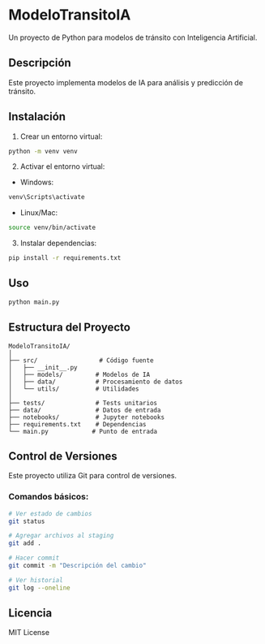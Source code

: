 # ModeloTransitoIA

Un proyecto de Python para modelos de tránsito con Inteligencia Artificial.

## Descripción

Este proyecto implementa modelos de IA para análisis y predicción de tránsito.

## Instalación

1. Crear un entorno virtual:
```bash
python -m venv venv
```

2. Activar el entorno virtual:
- Windows:
```bash
venv\Scripts\activate
```
- Linux/Mac:
```bash
source venv/bin/activate
```

3. Instalar dependencias:
```bash
pip install -r requirements.txt
```

## Uso

```bash
python main.py
```

## Estructura del Proyecto

```
ModeloTransitoIA/
│
├── src/                 # Código fuente
│   ├── __init__.py
│   ├── models/         # Modelos de IA
│   ├── data/           # Procesamiento de datos
│   └── utils/          # Utilidades
│
├── tests/              # Tests unitarios
├── data/               # Datos de entrada
├── notebooks/          # Jupyter notebooks
├── requirements.txt    # Dependencias
└── main.py            # Punto de entrada
```

## Control de Versiones

Este proyecto utiliza Git para control de versiones.

### Comandos básicos:

```bash
# Ver estado de cambios
git status

# Agregar archivos al staging
git add .

# Hacer commit
git commit -m "Descripción del cambio"

# Ver historial
git log --oneline
```

## Licencia

MIT License
